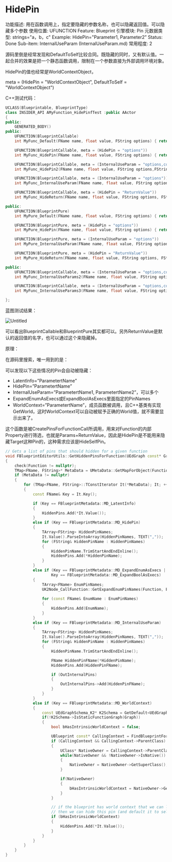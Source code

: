 # HidePin

功能描述: 用在函数调用上，指定要隐藏的参数名称，也可以隐藏返回值。可以隐藏多个参数
使用位置: UFUNCTION
Feature: Blueprint
引擎模块: Pin
元数据类型: strings="a，b，c"
Example: HidePin="Parameter1, Parameter2”
Status: Done
Sub-item: InternalUseParam (InternalUseParam.md)
常用程度: 2

源码里倒是经常发现和DefaultToSelf比较合同。既隐藏的同时，又有默认值。一起合并的效果是把一个静态函数调用，限制在一个参数直接为外部调用环境对象。

HidePin的值也经常是WorldContextObject，

meta = (HidePin = "WorldContextObject", DefaultToSelf = "WorldContextObject")

C++测试代码：

```cpp
UCLASS(Blueprintable, BlueprintType)
class INSIDER_API AMyFunction_HidePinfTest :public AActor
{
public:
	GENERATED_BODY()
public:
	UFUNCTION(BlueprintCallable)
	int MyFunc_Default(FName name, float value, FString options) { return 0; }

	UFUNCTION(BlueprintCallable, meta = (HidePin = "options"))
	int MyFunc_HidePin(FName name, float value, FString options) { return 0; }

	UFUNCTION(BlueprintCallable, meta = (InternalUseParam = "options,comment"))
	int MyFunc_HidePin2(FName name, float value, FString options,FString comment) { return 0; }

	UFUNCTION(BlueprintCallable, meta = (InternalUseParam = "options"))
	int MyFunc_InternalUseParam(FName name, float value, FString options) { return 0; }

	UFUNCTION(BlueprintCallable, meta = (HidePin = "ReturnValue"))
	int MyFunc_HideReturn(FName name, float value, FString options, FString& otherReturn) { return 0; }

public:
	UFUNCTION(BlueprintPure)
	int MyPure_Default(FName name, float value, FString options) { return 0; }

	UFUNCTION(BlueprintPure, meta = (HidePin = "options"))
	int MyPure_HidePin(FName name, float value, FString options) { return 0; }

	UFUNCTION(BlueprintPure, meta = (InternalUseParam = "options"))
	int MyPure_InternalUseParam(FName name, float value, FString options) { return 0; }

	UFUNCTION(BlueprintPure, meta = (HidePin = "ReturnValue"))
	int MyPure_HideReturn(FName name, float value, FString options, FString& otherReturn) { return 0; }

public:
	UFUNCTION(BlueprintCallable, meta = (InternalUseParam = "options,comment"))
	int MyFunc_InternalUseParams2(FName name, float value, FString options,FString comment) { return 0; }

	UFUNCTION(BlueprintCallable, meta = (InternalUseParam = "options,comment,ReturnValue"))
	int MyFunc_InternalUseParams3(FName name, float value, FString options,FString comment) { return 0; }

};
```

蓝图测试结果：

![Untitled](HidePin/Untitled.png)

可以看出BlueprintCallable和BlueprintPure其实都可以。另外ReturnValue是默认的返回值的名字，也可以通过这个来隐藏掉。

原理：

在源码里搜索，唯一用到的是：

可以发现以下这些情况的Pin会自动被隐藏：

- LatentInfo=”ParametertName”
- HidePin=”ParametertName”
- InternalUseParam=”ParametertName1, ParametertName2”，可以多个
- ExpandEnumAsExecs或ExpandBoolAsExecs里面指定的PinNames
- WorldContext=”ParametertName”，成员函数被调用，且C++基类有实现GetWorld，这时WorldContext可以自动被赋予正确的World值，就不需要显示出来了。

这个函数是被CreatePinsForFunctionCall所调用，用来对Function的内部Property进行筛选，也就是Params+ReturnValue，因此是HidePin是不能用来隐藏Target这种Pin的，这种需求应该是HideSelfPin。

```cpp
// Gets a list of pins that should hidden for a given function
void FBlueprintEditorUtils::GetHiddenPinsForFunction(UEdGraph const* Graph, UFunction const* Function, TSet<FName>& HiddenPins, TSet<FName>* OutInternalPins)
{
	check(Function != nullptr);
	TMap<FName, FString>* MetaData = UMetaData::GetMapForObject(Function);	
	if (MetaData != nullptr)
	{
		for (TMap<FName, FString>::TConstIterator It(*MetaData); It; ++It)
		{
			const FName& Key = It.Key();

			if (Key == FBlueprintMetadata::MD_LatentInfo)
			{
				HiddenPins.Add(*It.Value());
			}
			else if (Key == FBlueprintMetadata::MD_HidePin)
			{
				TArray<FString> HiddenPinNames;
				It.Value().ParseIntoArray(HiddenPinNames, TEXT(","));
				for (FString& HiddenPinName : HiddenPinNames)
				{
					HiddenPinName.TrimStartAndEndInline();
					HiddenPins.Add(*HiddenPinName);
				}
			}
			else if (Key == FBlueprintMetadata::MD_ExpandEnumAsExecs ||
					Key == FBlueprintMetadata::MD_ExpandBoolAsExecs)
			{
				TArray<FName> EnumPinNames;
				UK2Node_CallFunction::GetExpandEnumPinNames(Function, EnumPinNames);
				
				for (const FName& EnumName : EnumPinNames)
				{
					HiddenPins.Add(EnumName);
				}
			}
			else if (Key == FBlueprintMetadata::MD_InternalUseParam)
			{
				TArray<FString> HiddenPinNames;
				It.Value().ParseIntoArray(HiddenPinNames, TEXT(","));
				for (FString& HiddenPinName : HiddenPinNames)
				{
					HiddenPinName.TrimStartAndEndInline();

					FName HiddenPinFName(*HiddenPinName);
					HiddenPins.Add(HiddenPinFName);

					if (OutInternalPins)
					{
						OutInternalPins->Add(HiddenPinFName);
					}
				}
			}
			else if (Key == FBlueprintMetadata::MD_WorldContext)
			{
				const UEdGraphSchema_K2* K2Schema = GetDefault<UEdGraphSchema_K2>();
				if(!K2Schema->IsStaticFunctionGraph(Graph))
				{
					bool bHasIntrinsicWorldContext = false;

					UBlueprint const* CallingContext = FindBlueprintForGraph(Graph);
					if (CallingContext && CallingContext->ParentClass)
					{
						UClass* NativeOwner = CallingContext->ParentClass;
						while(NativeOwner && !NativeOwner->IsNative())
						{
							NativeOwner = NativeOwner->GetSuperClass();
						}

						if(NativeOwner)
						{
							bHasIntrinsicWorldContext = NativeOwner->GetDefaultObject()->ImplementsGetWorld();
						}
					}

					// if the blueprint has world context that we can lookup with "self", 
					// then we can hide this pin (and default it to self)
					if (bHasIntrinsicWorldContext)
					{
						HiddenPins.Add(*It.Value());
					}
				}
			}
		}
	}
}
```